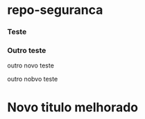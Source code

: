 # repo-seguranca

### Teste 


### Outro teste


outro novo teste

outro nobvo teste

# Novo titulo melhorado